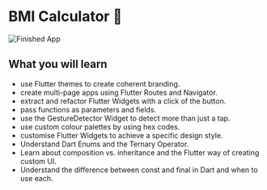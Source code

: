 # BMI Calculator 💪


![Finished App](https://github.com/londonappbrewery/Images/blob/master/bmi-calc-demo.gif)

## What you will learn

-  use Flutter themes to create coherent branding. 
-  create multi-page apps using Flutter Routes and Navigator.
-  extract and refactor Flutter Widgets with a click of the button. 
-  pass functions as parameters and fields.
-  use the GestureDetector Widget to detect more than just a tap.
-  use custom colour palettes by using hex codes.
-  customise Flutter Widgets to achieve a specific design style.
-  Understand Dart Enums and the Ternary Operator.
-  Learn about composition vs. inheritance and the Flutter way of creating custom UI.
-  Understand the difference between const and final in Dart and when to use each.
